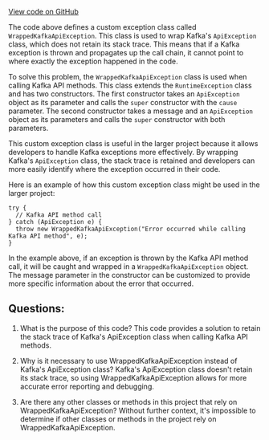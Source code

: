 [View code on GitHub](https://github.com/misbahsy/the-algorithm/src/java/com/twitter/search/earlybird/exception/WrappedKafkaApiException.java)

The code above defines a custom exception class called `WrappedKafkaApiException`. This class is used to wrap Kafka's `ApiException` class, which does not retain its stack trace. This means that if a Kafka exception is thrown and propagates up the call chain, it cannot point to where exactly the exception happened in the code. 

To solve this problem, the `WrappedKafkaApiException` class is used when calling Kafka API methods. This class extends the `RuntimeException` class and has two constructors. The first constructor takes an `ApiException` object as its parameter and calls the `super` constructor with the `cause` parameter. The second constructor takes a message and an `ApiException` object as its parameters and calls the `super` constructor with both parameters.

This custom exception class is useful in the larger project because it allows developers to handle Kafka exceptions more effectively. By wrapping Kafka's `ApiException` class, the stack trace is retained and developers can more easily identify where the exception occurred in their code. 

Here is an example of how this custom exception class might be used in the larger project:

```
try {
  // Kafka API method call
} catch (ApiException e) {
  throw new WrappedKafkaApiException("Error occurred while calling Kafka API method", e);
}
```

In the example above, if an exception is thrown by the Kafka API method call, it will be caught and wrapped in a `WrappedKafkaApiException` object. The message parameter in the constructor can be customized to provide more specific information about the error that occurred.
## Questions: 
 1. What is the purpose of this code?
   This code provides a solution to retain the stack trace of Kafka's ApiException class when calling Kafka API methods.

2. Why is it necessary to use WrappedKafkaApiException instead of Kafka's ApiException class?
   Kafka's ApiException class doesn't retain its stack trace, so using WrappedKafkaApiException allows for more accurate error reporting and debugging.

3. Are there any other classes or methods in this project that rely on WrappedKafkaApiException?
   Without further context, it's impossible to determine if other classes or methods in the project rely on WrappedKafkaApiException.